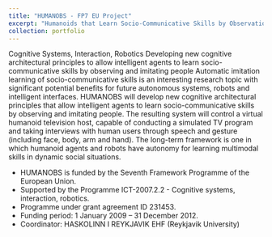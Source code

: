 ```yaml
---
title: "HUMANOBS - FP7 EU Project"
excerpt: "Humanoids that Learn Socio-Communicative Skills by Observation [project information EC](https://cordis.europa.eu/project/rcn/89450/factsheet/en)"
collection: portfolio
---
```


Cognitive Systems, Interaction, Robotics Developing new cognitive architectural principles to allow intelligent agents to learn socio-communicative skills by observing and imitating people Automatic imitation learning of socio-communicative skills is an interesting research topic with significant potential benefits for future autonomous systems, robots and intelligent interfaces. HUMANOBS will develop new cognitive architectural principles that allow intelligent agents to learn socio-communicative skills by observing and imitating people. The resulting system will control a virtual humanoid television host, capable of conducting a simulated TV program and taking interviews with human users through speech and gesture (including face, body, arm and hand). The long-term framework is one in which humanoid agents and robots have autonomy for learning multimodal skills in dynamic social situations.
- HUMANOBS is funded by the Seventh Framework Programme of the European Union.
- Supported by the Programme ICT-2007.2.2 - Cognitive systems, interaction, robotics.
- Programme under grant agreement ID 231453.
- Funding period: 1 January 2009 – 31 December 2012.
- Coordinator: HASKOLINN I REYKJAVIK EHF (Reykjavik University)
